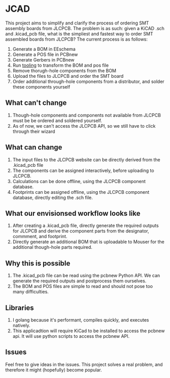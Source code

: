# JCAD

This project aims to simplify and clarify the process of ordering SMT assembly boards from JLCPCB.
The problem is as such: given a KiCAD .sch and .kicad_pcb file, what is the simpliest and fastest way
to order SMT assembled boards from JLCPCB? The current process is as follows:

1. Generate a BOM in EEschema
2. Generate a POS file in PCBnew
3. Generate Gerbers in PCBnew
4. Run [tooling](https://github.com/wokwi/kicad-jlcpcb-bom-plugin) to transform the BOM and pos file
5. Remove thorugh-hole components from the BOM
6. Upload the files to JLCPCB and order the SMT board
7. Order additional through-hole components from a distributor, and solder these components yourself

## What can't change

1. Though-hole components and components not available from JLCPCB must be be ordered and soldered yourself.
2. As of now, we can't access the JLCPCB API, so we still have to click through their wizard

## What can change

1. The input files to the JLCPCB website can be directly derived from the .kicad_pcb file
2. The components can be assigned interactively, before uploading to JLCPCB.
3. Calculations can be done offline, using the JLCPCB component database.
4. Footprints can be assigned offline, using the JLCPCB component database, directly editing the .sch file.

## What our envisionsed workflow looks like

1. After creating a .kicad_pcb file, directly generate the required outputs for JLCPCB and derive the component parts from
   the designator, commment, and footprint. 
2. Directly generate an additional BOM that is uploadable to Mouser for the additional though-hole parts required.

## Why this is possible

1. The .kicad_pcb file can be read using the pcbnew Python API. We can generate the required outputs and postprocess them ourselves.
2. The BOM and POS files are simple to read and should not pose too many difficulties.

## Libraries

1. I golang because it's performant, compiles quickly, and executes natively.
2. This applicadtion will require KiCad to be installed to access the pcbnew api. It will use python scripts to access the pcbnew API.

## Issues

Feel free to give ideas in the issues. This project solves a real problem, and therefore it might (hopefully) become popular.
